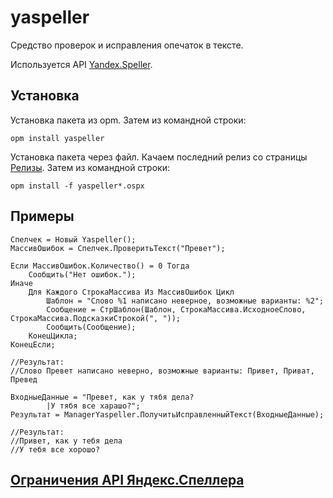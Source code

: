 # yaspeller

Средство проверок и исправления опечаток в тексте.

Используется API [Yandex.Speller](https://tech.yandex.ru/speller/doc/dg/concepts/About-docpage/).

## Установка

Установка пакета из opm.
Затем из командной строки:
```
opm install yaspeller
```

Установка пакета через файл. Качаем последний релиз со страницы [Релизы](https://github.com/pallid/yaspeller/releases "Релизы").
Затем из командной строки:
```
opm install -f yaspeller*.ospx
```

## Примеры

```bsl
Спелчек = Новый Yaspeller();
МассивОшибок = Спелчек.ПроверитьТекст("Превет");
	
Если МассивОшибок.Количество() = 0 Тогда
	Сообщить("Нет ошибок.");
Иначе
	Для Каждого СтрокаМассива Из МассивОшибок Цикл
		Шаблон = "Слово %1 написано неверное, возможные варианты: %2";
		Сообщение = СтрШаблон(Шаблон, СтрокаМассива.ИсходноеСлово, СтрокаМассива.ПодсказкиСтрокой(", "));
		Сообщить(Сообщение);
	КонецЦикла;
КонецЕсли;

//Результат:
//Слово Превет написано неверно, возможные варианты: Привет, Приват, Превед
```

```bsl
ВходныеДанные = "Превет, как у тябя дела?
		|У тябя все харашо?";
Результат = ManagerYaspeller.ПолучитьИсправленныйТекст(ВходныеДанные);

//Результат:
//Привет, как у тебя дела
//У тебя все хорошо?
```

## [Ограничения API Яндекс.Спеллера](http://legal.yandex.ru/speller_api/)
